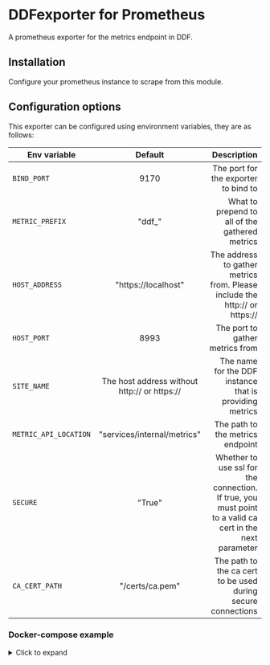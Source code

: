 # DDFexporter for Prometheus

A prometheus exporter for the metrics endpoint in DDF.

## Installation
Configure your prometheus instance to scrape from this module.

## Configuration options
This exporter can be configured using environment variables, they are as follows:

| Env variable      | Default           | Description  |
| ------------- |:-------------:| -----:|
| `BIND_PORT`| 9170 | The port for the exporter to bind to
| `METRIC_PREFIX` | "ddf_" | What to prepend to all of the gathered metrics
| `HOST_ADDRESS` | "https://localhost" | The address to gather metrics from. Please include the http:// or https://
| `HOST_PORT` | 8993 | The port to gather metrics from
| `SITE_NAME` | The host address without http:// or https:// | The name for the DDF instance that is providing metrics
| `METRIC_API_LOCATION` | "services/internal/metrics" | The path to the metrics endpoint
| `SECURE` | "True" | Whether to use ssl for the connection. <br/> If true, you must point to a valid ca cert in the next parameter
| `CA_CERT_PATH` | "/certs/ca.pem" | The path to the ca cert to be used during secure connections

### Docker-compose example

<details><summary>Click to expand</summary>
<p>

```
...
    ddfexporter:
        build: ./
        ports:
          - 9170:9170
   
        environment:
          BIND_PORT: 9170
          HOST_ADDRESS: "https://localhost"
          HOST_PORT: 8993
          SITE_NAME: "My local DDF"
          METRIC_PREFIX: "ddf_"
          METRIC_API_LOCATION: "services/internal/metrics"
          SECURE: "True"
    
        volumes:
          - type: bind
            source: ./cacert.pem
            target: /cacerts/cert.pem
...
```

</p>
</details>

